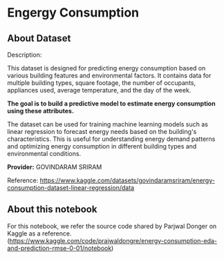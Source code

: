 # Engergy Consumption

## About Dataset

Description:

This dataset is designed for predicting energy consumption based on various building features and environmental factors. It contains data for multiple building types, square footage, the number of occupants, appliances used, average temperature, and the day of the week.

**The goal is to build a predictive model to estimate energy consumption using these attributes.**

The dataset can be used for training machine learning models such as linear regression to forecast energy needs based on the building's characteristics. This is useful for understanding energy demand patterns and optimizing energy consumption in different building types and environmental conditions.

**Provider:** GOVINDARAM SRIRAM

Reference: https://www.kaggle.com/datasets/govindaramsriram/energy-consumption-dataset-linear-regression/data

## About this notebook

For this notebook, we refer the source code shared by Parjwal Donger on Kaggle as a reference.
(https://www.kaggle.com/code/prajwaldongre/energy-consumption-eda-and-prediction-rmse-0-01/notebook)

